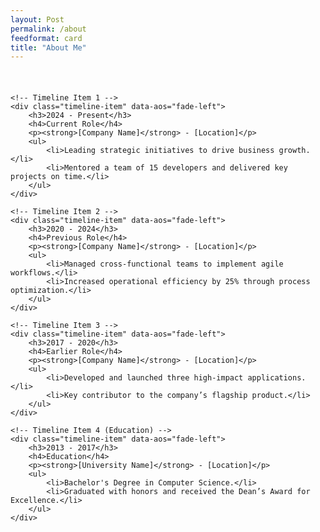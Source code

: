 ```yaml
---
layout: Post
permalink: /about
feedformat: card
title: "About Me"
---
```

<br/>

<!-- Include AOS Stylesheet -->
<link href="https://cdnjs.cloudflare.com/ajax/libs/aos/2.3.4/aos.css" rel="stylesheet">
<script src="https://cdnjs.cloudflare.com/ajax/libs/aos/2.3.4/aos.js"></script>
<script>
    document.addEventListener('DOMContentLoaded', function () {
        AOS.init();
    });
</script>

<style>
/* Timeline Container Styles */
.timeline {
    margin: 20px auto;
    padding: 0;
    max-width: 800px;
    position: relative;
}

.timeline-item {
    background: #f9f9f9;
    margin: 20px 0;
    padding: 15px 25px;
    border-left: 3px solid #0078d4;
    border-radius: 8px;
    position: relative;
    box-shadow: 0 2px 5px rgba(0, 0, 0, 0.1);
}

.timeline-item h3, .timeline-item h4 {
    margin: 0 0 10px;
    font-family: Arial, sans-serif;
}

.timeline-item p {
    margin: 5px 0 10px;
    font-family: Arial, sans-serif;
    font-size: 14px;
    color: #333;
}

.timeline-item ul {
    margin: 0;
    padding: 0 0 0 20px;
    list-style-type: disc;
}

.timeline-item ul li {
    margin-bottom: 8px;
    font-size: 14px;
    color: #555;
}
</style>

<div class="timeline">

    <!-- Timeline Item 1 -->
    <div class="timeline-item" data-aos="fade-left">
        <h3>2024 - Present</h3>
        <h4>Current Role</h4>
        <p><strong>[Company Name]</strong> - [Location]</p>
        <ul>
            <li>Leading strategic initiatives to drive business growth.</li>
            <li>Mentored a team of 15 developers and delivered key projects on time.</li>
        </ul>
    </div>

    <!-- Timeline Item 2 -->
    <div class="timeline-item" data-aos="fade-left">
        <h3>2020 - 2024</h3>
        <h4>Previous Role</h4>
        <p><strong>[Company Name]</strong> - [Location]</p>
        <ul>
            <li>Managed cross-functional teams to implement agile workflows.</li>
            <li>Increased operational efficiency by 25% through process optimization.</li>
        </ul>
    </div>

    <!-- Timeline Item 3 -->
    <div class="timeline-item" data-aos="fade-left">
        <h3>2017 - 2020</h3>
        <h4>Earlier Role</h4>
        <p><strong>[Company Name]</strong> - [Location]</p>
        <ul>
            <li>Developed and launched three high-impact applications.</li>
            <li>Key contributor to the company’s flagship product.</li>
        </ul>
    </div>

    <!-- Timeline Item 4 (Education) -->
    <div class="timeline-item" data-aos="fade-left">
        <h3>2013 - 2017</h3>
        <h4>Education</h4>
        <p><strong>[University Name]</strong> - [Location]</p>
        <ul>
            <li>Bachelor's Degree in Computer Science.</li>
            <li>Graduated with honors and received the Dean’s Award for Excellence.</li>
        </ul>
    </div>

</div>
